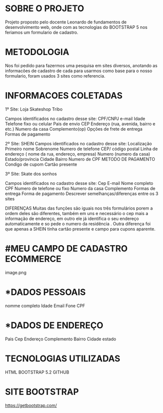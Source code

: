 # SOBRE O PROJETO
Projeto proposto pelo docente Leonardo de fundamentos de desenvolvimento web, onde com as tecnologias do BOOTSTRAP 5 nos feriamos
um formulario de cadastro.

# METODOLOGIA
Nos foi pedido para fazermos uma pesquisa em sites diversos, anotando as informacões de cadastro de cada  para usarmos como base para o nosso formulario, foram usados 3 sites como referencia.

# INFORMACOES COLETADAS
1º Site: Loja Skateshop Tribo

Campos identificados no cadastro desse site:
CPF/CNPJ
e-mail
Idade
Telefone fixo ou celular
Pais de envio
CEP
Endereço (rua, avenida, bairro e etc.)
Numero da casa
Complemento(op)
Opções de frete de entrega
Formas de pagamento

2º Site: SHEIN
Campos identificados no cadastro desse site:
Localização
Primeiro nome
Sobrenome 
Numero de telefone
CEP/ código postal
Linha de endereço ( nome da rua, endereço, empresa)
Numero (numero da casa)
Estado/província
Cidade
Bairro
Numero de CPF
METODO DE PAGAMENTO
Condigo de cupom
Cartão presente

3º Site: Skate dos sonhos

Campos identificados no cadastro desse site:
Cep
E-mail
Nome completo
CPF
Numero de telefone ou fixo
Numero da casa
Complemento
Formas de entrega
Forma de pagamento
Descrever semelhanças/diferenças entre os 3 sites


DIFERENÇAS
Muitas das funções são iguais nos três formulários porem a ordem deles são diferentes, também em uns e necessário o cep mais a informação de endereço, em outro ele já identifica o seu endereço automaticamente e so pede o numero da residência . Outra diferença foi que apenas a SHEIN tinha cartão presente e campo para cupons aparente.

# #MEU CAMPO DE CADASTRO ECOMMERCE
image.png
# *DADOS PESSOAIS 
nomme completo 
Idade 
Email 
Fone 
CPF

# *DADOS DE ENDEREÇO
Pais 
Cep
Endereço 
Complemento 
Bairro
Cidade
estado

# TECNOLOGIAS UTILIZADAS 
HTML 
BOOTSTRAP 5.2
GITHUB

# SITE BOOTSTRAP
https://getbootstrap.com/